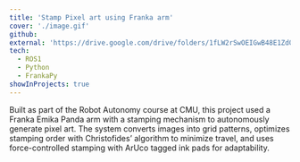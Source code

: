 ```yaml
---
title: 'Stamp Pixel art using Franka arm'
cover: './image.gif'
github: 
external: 'https://drive.google.com/drive/folders/1fLW2rSwOEIGwB48E1Zd0QJzGh6RTqoWj?usp=sharing'
tech:
  - ROS1
  - Python
  - FrankaPy
showInProjects: true
---
```

Built as part of the Robot Autonomy course at CMU, this project used a Franka Emika Panda arm with a stamping mechanism to autonomously generate pixel art. The system converts images into grid patterns, optimizes stamping order with Christofides’ algorithm to minimize travel, and uses force-controlled stamping with ArUco tagged ink pads for adaptability.